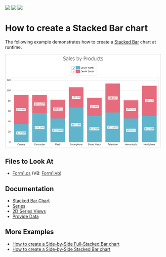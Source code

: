 <!-- default badges list -->
![](https://img.shields.io/endpoint?url=https://codecentral.devexpress.com/api/v1/VersionRange/128573902/14.2.3%2B)
[![](https://img.shields.io/badge/Open_in_DevExpress_Support_Center-FF7200?style=flat-square&logo=DevExpress&logoColor=white)](https://supportcenter.devexpress.com/ticket/details/E1211)
[![](https://img.shields.io/badge/📖_How_to_use_DevExpress_Examples-e9f6fc?style=flat-square)](https://docs.devexpress.com/GeneralInformation/403183)
<!-- default badges end -->

# How to create a Stacked Bar chart

The following example demonstrates how to create a [Stacked Bar](https://docs.devexpress.com/WindowsForms/2973/controls-and-libraries/chart-control/series-views/2d-series-views/bar-series-views/stacked-bar-chart?p=netframework) chart at runtime.

![Resulting heatmap](Images/stacked-bar-chart.png)

<!-- default file list -->
## Files to Look At

* [Form1.cs](./CS/Series_StackedBarChart/Form1.cs) (VB: [Form1.vb](./VB/Series_StackedBarChart/Form1.vb))
<!-- default file list end -->

## Documentation

- [Stacked Bar Chart](https://docs.devexpress.com/WindowsForms/2973/controls-and-libraries/chart-control/series-views/2d-series-views/bar-series-views/stacked-bar-chart?p=netframework)
- [Series](https://docs.devexpress.com/WindowsForms/6167/controls-and-libraries/chart-control/series)
- [2D Series Views](https://docs.devexpress.com/WindowsForms/2960/controls-and-libraries/chart-control/series-views/2d-series-views)
- [Provide Data](https://docs.devexpress.com/WindowsForms/5774/controls-and-libraries/chart-control/providing-data)

## More Examples

- [How to create a Side-by-Side Full-Stacked Bar chart](https://github.com/DevExpress-Examples/how-to-create-a-side-by-side-full-stacked-bar-chart-e2093)
- [How to create a Side-by-Side Stacked Bar chart](https://github.com/DevExpress-Examples/how-to-create-a-side-by-side-stacked-bar-chart-e2092)